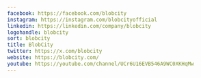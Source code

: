 ```yaml
---
facebook: https://facebook.com/blobcity
instagram: https://instagram.com/blobcityofficial
linkedin: https://linkedin.com/company/blobcity
logohandle: blobcity
sort: blobcity
title: BlobCity
twitter: https://x.com/blobcity
website: https://blobcity.com/
youtube: https://youtube.com/channel/UCr6U16EVB546A9WC0XKHqMw
---
```


